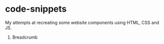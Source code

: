 # code-snippets
My attempts at recreating some website components using HTML, CSS and JS.

1. Breadcrumb
